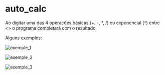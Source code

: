 # auto_calc
Ao digitar uma das 4 operações básicas (+, -, *, /) ou exponencial (^) entre &lt;> o programa completará com o resultado.

Alguns exemplos:

![exemple_1](https://user-images.githubusercontent.com/70926962/135373443-3b8d5f07-5547-4597-83aa-5137635d3432.gif)


![exemple_2](https://user-images.githubusercontent.com/70926962/135375923-baa050d7-db6a-4538-8da9-24faca77e558.gif)


![exemple_3](https://user-images.githubusercontent.com/70926962/135375319-5e78ded9-0255-4cff-99d2-adb2a379128b.gif)


